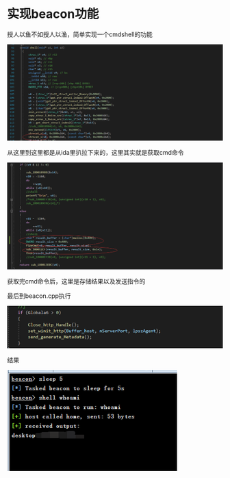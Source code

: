 # 实现beacon功能



授人以鱼不如授人以渔，简单实现一个cmdshell的功能

![image-20210905105246685](imgs/implement_function/image-20210905105246685.png)

从这里到这里都是从ida里扒拉下来的，这里其实就是获取cmd命令

![image-20210905105330142](imgs/implement_function/image-20210905105330142.png)

获取完cmd命令后，这里是存储结果以及发送指令的

最后到beacon.cpp执行

![image-20210905105619927](imgs/implement_function/image-20210905105619927.png)

结果

![image-20210905110429573](imgs/implement_function/image-20210905110429573.png)
